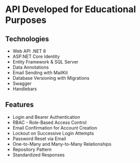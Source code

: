 # API Developed for Educational Purposes

## Technologies

* Web API .NET 8
* ASP.NET Core Identity
* Entity Framework & SQL Server
* Data Annotations
* Email Sending with MailKit
* Database Versioning with Migrations
* Swagger
* Handlebars

## Features

* Login and Bearer Authentication
* RBAC - Role-Based Access Control
* Email Confirmation for Account Creation
* Lockout on Successive Login Attempts
* Password Reset via Email
* One-to-Many and Many-to-Many Relationships
* Repository Pattern
* Standardized Responses